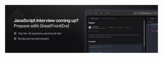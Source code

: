 <a href="https://www.greatfrontend.com/?fpr=yangshun">
  <img src="./img/js-interview-tall.png" alt="GreatFrontEnd">
</a>
